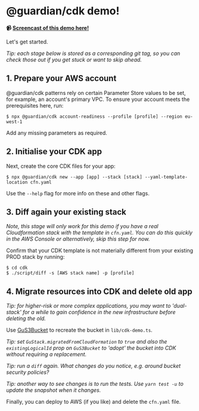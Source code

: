 # @guardian/cdk demo!

**&#128249; [Screencast of this demo
here!](https://drive.google.com/file/d/1Hic5Rl8mMhulTJE23rTEx6-efcn_mGbs/view?usp=sharing)**

Let's get started.

_Tip: each stage below is stored as a corresponding git tag, so you can check
those out if you get stuck or want to skip ahead._

## 1. Prepare your AWS account

@guardian/cdk patterns rely on certain Parameter Store values to be set, for
example, an account's primary VPC. To ensure your account meets the
prerequisites here, run:

    $ npx @guardian/cdk account-readiness --profile [profile] --region eu-west-1

Add any missing parameters as required.

## 2. Initialise your CDK app

Next, create the core CDK files for your app:

    $ npx @guardian/cdk new --app [app] --stack [stack] --yaml-template-location cfn.yaml

Use the `--help` flag for more info on these and other flags.

## 3. Diff again your existing stack

_Note, this stage will only work for this demo if you have a real Cloudformation
stack with the template in `cfn.yaml`. You can do this quickly in the AWS
Console or alternatively, skip this step for now._

Confirm that your CDK template is not materially different from your existing
PROD stack by running:

    $ cd cdk
    $ ./script/diff -s [AWS stack name] -p [profile]

## 4. Migrate resources into CDK and delete old app

_Tip: for higher-risk or more complex applications, you may want to 'dual-stack'
for a while to gain confidence in the new infrastructure before deleting the
old._

Use
[GuS3Bucket](https://guardian.github.io/cdk/classes/constructs_s3.GuS3Bucket.html)
to recreate the bucket in `lib/cdk-demo.ts`.

_Tip: set `GuStack.migratedFromCloudFormation` to `true` and also the
`existingLogicalId` prop on `GuS3Bucket` to 'adopt' the bucket into CDK without
requiring a replacement._

_Tip: run a `diff` again. What changes do you notice, e.g. around bucket
security policies?_

_Tip: another way to see changes is to run the tests. Use `yarn test -u` to
update the snapshot when it changes._

Finally, you can deploy to AWS (if you like) and delete the `cfn.yaml` file.
